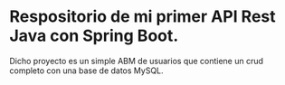 # Respositorio de mi primer API Rest Java con Spring Boot.
Dicho proyecto es un simple ABM de usuarios que contiene un crud completo con una base de datos MySQL.
